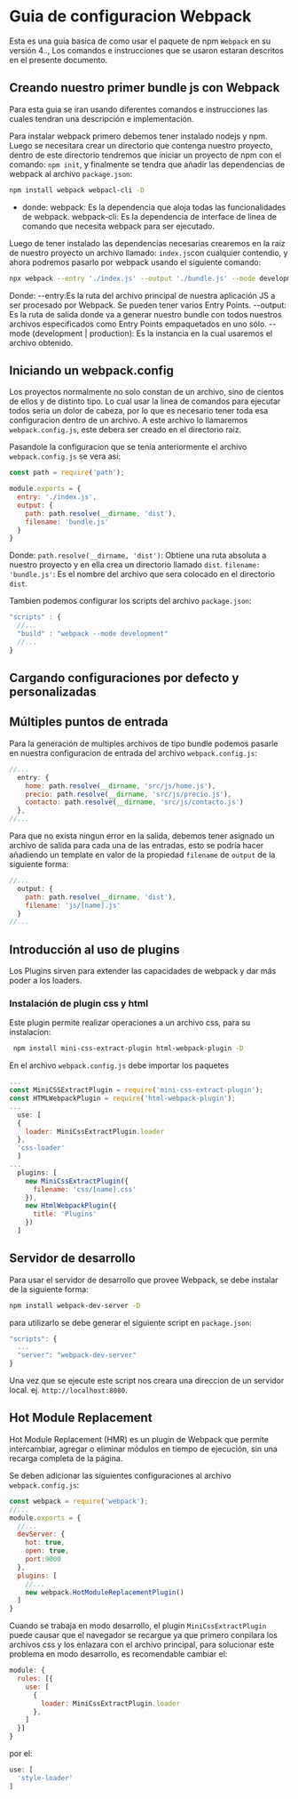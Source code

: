 # Guia de configuracion Webpack

Esta es una guia basica de como usar el paquete de npm `Webpack` en su versión 4.*.*, Los comandos e instrucciones que se usaron estaran descritos en el presente documento.

## Creando nuestro primer bundle js con Webpack

Para esta guia se iran usando diferentes comandos e instrucciones las cuales tendran una descripción e implementación.

Para instalar webpack primero debemos tener instalado nodejs y npm. Luego se necesitara crear un directorio que contenga nuestro proyecto, dentro de este directorio tendremos que iniciar un proyecto de npm con el comando: `npm init`, y finalmente se tendra que añadir las dependencias de webpack al archivo `package.json`:

```bash
npm install webpack webpacl-cli -D
```
* donde:
  webpack: Es la dependencia que aloja todas las funcionalidades de webpack.
  webpack-cli: Es la dependencia de interface de linea de comando que necesita webpack para ser ejecutado.


Luego de tener instalado las dependencias necesarias crearemos en la raiz de nuestro proyecto un archivo llamado: `index.js`con cualquier contendio, y ahora podremos pasarlo por webpack usando el siguiente comando:

```bash
npx webpack --entry './index.js' --output './bundle.js' --mode development
```
Donde:
  --entry:Es la ruta del archivo principal de nuestra aplicación JS a ser procesado por Webpack. Se pueden tener varios Entry Points.
  --output: Es la ruta de salida donde va a generar nuestro bundle con todos nuestros archivos especificados como Entry Points empaquetados en uno sólo.
  --mode (development | production): Es la instancia en la cual usaremos el archivo obtenido.

## Iniciando un webpack.config

Los proyectos normalmente no solo constan de un archivo, sino de cientos de ellos y de distinto tipo. Lo cual usar la linea de comandos para ejecutar todos seria un dolor de cabeza, por lo que es necesario tener toda esa configuracion dentro de un archivo. A este archivo lo llamaremos `webpack.config.js`, este debera ser creado en el directorio raiz.

Pasandole la configuracion que se tenía anteriormente el archivo `webpack.config.js` se vera así:

```js
const path = require('path');

module.exports = {
  entry: './index.js',
  output: {
    path: path.resolve(__dirname, 'dist'),
    filename: 'bundle.js'
  }
}
```
Donde:
   `path.resolve(__dirname, 'dist')`: Obtiene una ruta absoluta a nuestro proyecto y en ella crea un directorio llamado `dist`.
   `filename: 'bundle.js'`: Es el nombre del archivo que sera colocado en el directorio `dist`.

Tambien podemos configurar los scripts del archivo `package.json`:

```js
"scripts" : {
  //...
  "build" : "webpack --mode development"
  //...
}
```

## Cargando configuraciones por defecto y personalizadas


## Múltiples puntos de entrada

Para la generación de multiples archivos de tipo bundle podemos pasarle en nuestra configuracion de entrada del archivo `webpack.config.js`:

```js
//...
  entry: {
    home: path.resolve(__dirname, 'src/js/home.js'),
    precio: path.resolve(__dirname, 'src/js/precio.js'),
    contacto: path.resolve(__dirname, 'src/js/contacto.js')
  },
//...
```
Para que no exista ningun error en la salida, debemos tener asignado un archivo de salida para cada una de las entradas, esto se podría hacer añadiendo un template en valor de la propiedad `filename` de `output` de la siguiente forma:

```js
//...
  output: {
    path: path.resolve(__dirname, 'dist'),
    filename: 'js/[name].js'
  }
//...
```

## Introducción al uso de plugins

Los Plugins sirven para extender las capacidades de webpack y dar más poder a los loaders.

### Instalación de plugin css y html

Este plugin permite realizar operaciones a un archivo css, para su instalacion:

```bash
 npm install mini-css-extract-plugin html-webpack-plugin -D
```

En el archivo `webpack.config.js` debe importar los paquetes

```js
...
const MiniCSSExtractPlugin = require('mini-css-extract-plugin');
const HTMLWebpackPlugin = require('html-webpack-plugin');
...
  use: [
  {
    loader: MiniCssExtractPlugin.loader
  },
  'css-loader'
  ]
...
  plugins: [
    new MiniCssExtractPlugin({
      filename: 'css/[name].css'
    }),
    new HtmlWebpackPlugin({
      title: 'Plugins'
    })
  ]
```

## Servidor de desarrollo

Para usar el servidor de desarrollo que provee Webpack, se debe instalar de la siguiente forma:

```bash
npm install webpack-dev-server -D
```
para utilizarlo se debe generar el siguiente script en `package.json`:
```js
"scripts": {
  ...
  "server": "webpack-dev-server"
}
```

Una vez que se ejecute este script nos creara una direccion de un servidor local. ej. `http://localhost:8080`.

## Hot Module Replacement

Hot Module Replacement (HMR) es un plugin de Webpack que permite intercambiar, agregar o eliminar módulos en tiempo de ejecución, sin una recarga completa de la página.

Se deben adicionar las siguientes configuraciones al archivo `webpack.config.js`:

```js
const webpack = require('webpack');
//...
module.exports = {
  //...
  devServer: {
    hot: true,
    open: true,
    port:9000
  },
  plugins: [
    //...
    new webpack.HotModuleReplacementPlugin()
  ]
}
```

Cuando se trabaja en modo desarrollo, el plugin `MiniCssExtractPlugin` puede causar que el navegador se recargue ya que primero conpilara los archivos css y los enlazara con el archivo principal, para solucionar este problema en modo desarrollo, es recomendable cambiar el:

```js
module: {
  rules: [{
    use: [
      {
        loader: MiniCssExtractPlugin.loader
      },
    ]
  }]
}
```
por el:
```js
use: [
  'style-loader'
]
```



